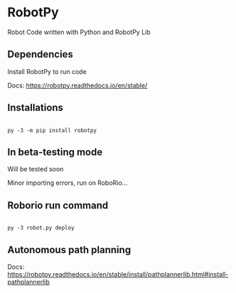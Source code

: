 # RobotPy
Robot Code written with Python and RobotPy Lib

## Dependencies 

Install RobotPy to run code

Docs: https://robotpy.readthedocs.io/en/stable/

## Installations

```shell

py -3 -m pip install robotpy

```


## In beta-testing mode

Will be tested soon 

Minor importing errors, run on RoboRio...

## Roborio run command 

```shell

py -3 robot.py deploy
```

## Autonomous path planning

Docs: https://robotpy.readthedocs.io/en/stable/install/pathplannerlib.html#install-pathplannerlib

